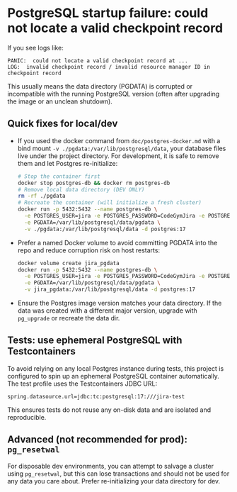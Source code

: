 # PostgreSQL startup failure: could not locate a valid checkpoint record

If you see logs like:

```
PANIC:  could not locate a valid checkpoint record at ...
LOG:  invalid checkpoint record / invalid resource manager ID in checkpoint record
```

This usually means the data directory (PGDATA) is corrupted or incompatible with the running PostgreSQL version (often after upgrading the image or an unclean shutdown).

## Quick fixes for local/dev

- If you used the docker command from `doc/postgres-docker.md` with a bind mount `-v ./pgdata:/var/lib/postgresql/data`, your database files live under the project directory. For development, it is safe to remove them and let Postgres re-initialize:
  
  ```bash
  # Stop the container first
  docker stop postgres-db && docker rm postgres-db
  # Remove local data directory (DEV ONLY)
  rm -rf ./pgdata
  # Recreate the container (will initialize a fresh cluster)
  docker run -p 5432:5432 --name postgres-db \
    -e POSTGRES_USER=jira -e POSTGRES_PASSWORD=CodeGymJira -e POSTGRES_DB=jira \
    -e PGDATA=/var/lib/postgresql/data/pgdata \
    -v ./pgdata:/var/lib/postgresql/data -d postgres:17
  ```

- Prefer a named Docker volume to avoid committing PGDATA into the repo and reduce corruption risk on host restarts:
  
  ```bash
  docker volume create jira_pgdata
  docker run -p 5432:5432 --name postgres-db \
    -e POSTGRES_USER=jira -e POSTGRES_PASSWORD=CodeGymJira -e POSTGRES_DB=jira \
    -e PGDATA=/var/lib/postgresql/data/pgdata \
    -v jira_pgdata:/var/lib/postgresql/data -d postgres:17
  ```

- Ensure the Postgres image version matches your data directory. If the data was created with a different major version, upgrade with `pg_upgrade` or recreate the data dir.

## Tests: use ephemeral PostgreSQL with Testcontainers

To avoid relying on any local Postgres instance during tests, this project is configured to spin up an ephemeral PostgreSQL container automatically. The test profile uses the Testcontainers JDBC URL:

```
spring.datasource.url=jdbc:tc:postgresql:17:///jira-test
```

This ensures tests do not reuse any on-disk data and are isolated and reproducible.

## Advanced (not recommended for prod): `pg_resetwal`

For disposable dev environments, you can attempt to salvage a cluster using `pg_resetwal`, but this can lose transactions and should not be used for any data you care about. Prefer re-initializing your data directory for dev.
